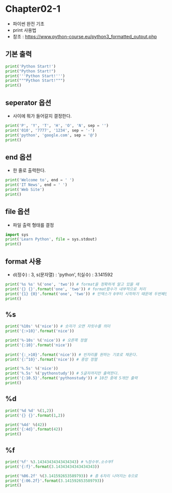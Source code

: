 # Chapter02-1

- 파이썬 완전 기초
- print 사용법
- 참조 : https://www.python-course.eu/python3_formatted_output.php

## 기본 출력

```python
print('Python Start!')
print("Python Start!")
print('''Python Start!''')
print("""Python Start!""")
print()
```

## seperator 옵션

- 사이에 뭐가 들어갈지 결정한다.

```python
print('P', 'Y', 'T', 'H', 'O', 'N', sep = '')
print('010', '7777', '1234', sep = '-')
print('python', 'google.com', sep = '@')
print()
```

## end 옵션

- 한 줄로 출력한다.

```python
print('Welcome to', end = ' ')
print('IT News', end = ' ')
print('Web Site')
print()
```

## file 옵션 

- 파일 출력 형태를 결정

```python
import sys
print('Learn Python', file = sys.stdout)
print()
```

## format 사용

- d(정수) : 3, s(문자열) : 'python', f(실수) : 3.141592

```python
print('%s %s' %('one', 'two')) # format을 정확하게 알고 있을 때
print('{} {}'.format('one', 'two')) # format함수가 내부적으로 처리
print('{1} {0}'.format('one', 'two')) # 인덱스가 0부터 시작하기 때문에 두번째인 {1}에 해당하는 two가 앞에 온다.
print()
```

## %s

```python
print('%10s' %('nice')) # 숫자가 오면 자릿수를 의미
print('{:>10}'.format('nice'))

print('%-10s' %('nice')) # 오른쪽 정렬
print('{:10}'.format('nice'))
 
print('{:_>10}'.format('nice')) # 빈자리를 원하는 기호로 채운다.
print('{:^10}'.format('nice')) # 중앙 정렬

print('%.5s' %('nice'))
print('%.5s' %('pythonstudy')) # 5글자까지만 출력한다.
print('{:10.5}'.format('pythonstudy')) # 10칸 중에 5개만 출력
print()
```

## %d

```python
print('%d %d' %(1,2))
print('{} {}'.format(1,2))

print('%4d' %(42))
print('{:4d}'.format(42))
print()
```

## %f

```python
print('%f' %3.14343434343434343) # %정수부.소수부f
print('{:f}'.format(3.14343434343434343))

print('%06.2f' %(3.141592653589793)) # 총 6자리 나머지는 0으로
print('{:06.2f}'.format(3.141592653589793))
print()
```
